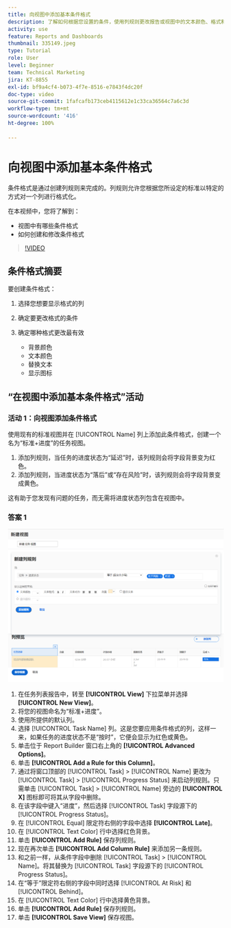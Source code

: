 ```yaml
---
title: 向视图中添加基本条件格式
description: 了解如何根据您设置的条件，使用列规则更改报告或视图中的文本颜色、格式和背景颜色。
activity: use
feature: Reports and Dashboards
thumbnail: 335149.jpeg
type: Tutorial
role: User
level: Beginner
team: Technical Marketing
jira: KT-8855
exl-id: bf9a4cf4-b073-4f7e-8516-e7843f4dc20f
doc-type: video
source-git-commit: 1fafcafb173ceb4115612e1c33ca36564c7a6c3d
workflow-type: tm+mt
source-wordcount: '416'
ht-degree: 100%

---
```


# 向视图中添加基本条件格式

条件格式是通过创建列规则来完成的。列规则允许您根据您所设定的标准以特定的方式对一个列进行格式化。

在本视频中，您将了解到：

* 视图中有哪些条件格式
* 如何创建和修改条件格式

>[!VIDEO](https://video.tv.adobe.com/v/335149/?quality=12&learn=on)


## 条件格式摘要

要创建条件格式：

1. 选择您想要显示格式的列
1. 确定要更改格式的条件
1. 确定哪种格式更改最有效

   * 背景颜色
   * 文本颜色
   * 替换文本
   * 显示图标

## “在视图中添加基本条件格式”活动

### 活动 1：向视图添加条件格式

使用现有的标准视图并在 [!UICONTROL Name] 列上添加此条件格式，创建一个名为“标准+进度”的任务视图。

1. 添加列规则，当任务的进度状态为“延迟”时，该列规则会将字段背景变为红色。
1. 添加列规则，当进度状态为“落后”或“存在风险”时，该列规则会将字段背景变成黄色。

这有助于您发现有问题的任务，而无需将进度状态列包含在视图中。

### 答案 1

![创建新列规则的屏幕图像](assets/conditional-formatting-exercise.png)

1. 在任务列表报告中，转至 **[!UICONTROL View]** 下拉菜单并选择 **[!UICONTROL New View]**。
1. 将您的视图命名为“标准+进度”。
1. 使用所提供的默认列。
1. 选择 [!UICONTROL Task Name] 列。这是您要应用条件格式的列，这样一来，如果任务的进度状态不是“按时”，它便会显示为红色或黄色。
1. 单击位于 Report Builder 窗口右上角的 **[!UICONTROL Advanced Options]**。
1. 单击 **[!UICONTROL Add a Rule for this Column]**。
1. 通过将窗口顶部的 [!UICONTROL Task] > [!UICONTROL Name] 更改为 [!UICONTROL Task] > [!UICONTROL Progress Status] 来启动列规则。只需单击 [!UICONTROL Task] > [!UICONTROL Name] 旁边的 **[!UICONTROL X]** 图标即可将其从字段中删除。
1. 在该字段中键入“进度”，然后选择 [!UICONTROL Task] 字段源下的 [!UICONTROL Progress Status]。
1. 在 [!UICONTROL Equal] 限定符右侧的字段中选择 **[!UICONTROL Late]**。
1. 在 [!UICONTROL Text Color] 行中选择红色背景。
1. 单击 **[!UICONTROL Add Rule]** 保存列规则。
1. 现在再次单击 **[!UICONTROL Add Column Rule]** 来添加另一条规则。
1. 和之前一样，从条件字段中删除 [!UICONTROL Task] > [!UICONTROL Name]。将其替换为 [!UICONTROL Task] 字段源下的 [!UICONTROL Progress Status]。
1. 在“等于”限定符右侧的字段中同时选择 [!UICONTROL At Risk] 和 [!UICONTROL Behind]。
1. 在 [!UICONTROL Text Color] 行中选择黄色背景。
1. 单击 **[!UICONTROL Add Rule]** 保存列规则。
1. 单击 **[!UICONTROL Save View]** 保存视图。
